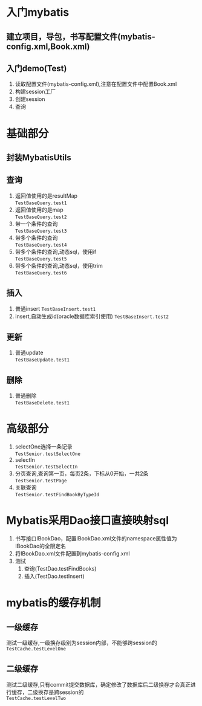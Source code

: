 # 入门mybatis
## 建立项目，导包，书写配置文件(mybatis-config.xml,Book.xml)
## 入门demo(Test)
1. 读取配置文件(mybatis-config.xml),注意在配置文件中配置Book.xml
2. 构建session工厂
3. 创建session
4. 查询
# 基础部分
## 封装MybatisUtils
## 查询
1. 返回值使用的是resultMap  
`TestBaseQuery.test1`
2. 返回值使用的是map  
`TestBaseQuery.test2`
3. 带一个条件的查询  
`TestBaseQuery.test3`
4. 带多个条件的查询  
`TestBaseQuery.test4`
5. 带多个条件的查询,动态sql，使用if  
`TestBaseQuery.test5`
6. 带多个条件的查询,动态sql，使用trim  
`TestBaseQuery.test6`
## 插入
1. 普通insert
`TestBaseInsert.test1`
2. insert,自动生成id(oracle数据库索引使用)
`TestBaseInsert.test2`
## 更新
1. 普通update  
`TestBaseUpdate.test1`
## 删除
1. 普通删除  
`TestBaseDelete.test1`
# 高级部分
1. selectOne选择一条记录  
`TestSenior.testSelectOne`
2. selectIn  
`TestSenior.testSelectIn`
3. 分页查询,查询第一页，每页2条，下标从0开始，一共2条  
`TestSenior.testPage`
4. 关联查询  
`TestSenior.testFindBookByTypeId`
# Mybatis采用Dao接口直接映射sql
1. 书写接口IBookDao，配置IBookDao.xml文件的namespace属性值为IBookDao的全限定名
2. 将IBookDao.xml文件配置到mybatis-config.xml
3. 测试
	 1. 查询(TestDao.testFindBooks)
	 2. 插入(TestDao.testInsert)
# mybatis的缓存机制
## 一级缓存
测试一级缓存,一级换存级别为session内部，不能够跨session的  
`TestCache.testLevelOne`	
## 二级缓存
测试二级缓存,只有commit提交数据库，确定修改了数据库后二级换存才会真正进行缓存，二级换存是跨session的  
`TestCache.testLevelTwo`
		  

		  
		  
		  
		  
		  
		  
		  
		  
		  
